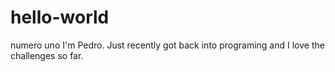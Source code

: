 # hello-world
numero uno
I'm Pedro. Just recently got back into programing and I love the challenges so far.















